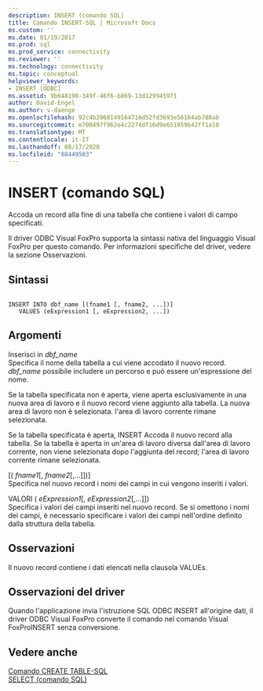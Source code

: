 ```yaml
---
description: INSERT (comando SQL)
title: Comando INSERT-SQL | Microsoft Docs
ms.custom: ''
ms.date: 01/19/2017
ms.prod: sql
ms.prod_service: connectivity
ms.reviewer: ''
ms.technology: connectivity
ms.topic: conceptual
helpviewer_keywords:
- INSERT [ODBC]
ms.assetid: 9b648198-349f-46f6-b869-13d129945971
author: David-Engel
ms.author: v-daenge
ms.openlocfilehash: 92c4b2068149164716d52fd3693e56164ab788ab
ms.sourcegitcommit: e700497f962e4c2274df16d9e651059b42ff1a10
ms.translationtype: MT
ms.contentlocale: it-IT
ms.lasthandoff: 08/17/2020
ms.locfileid: "88449503"
---
```

# <a name="insert---sql-command"></a>INSERT (comando SQL)
Accoda un record alla fine di una tabella che contiene i valori di campo specificati.  
  
 Il driver ODBC Visual FoxPro supporta la sintassi nativa del linguaggio Visual FoxPro per questo comando. Per informazioni specifiche del driver, vedere la sezione Osservazioni.  
  
## <a name="syntax"></a>Sintassi  
  
```  
  
INSERT INTO dbf_name [(fname1 [, fname2, ...])]  
   VALUES (eExpression1 [, eExpression2, ...])  
```  
  
## <a name="arguments"></a>Argomenti  
 Inserisci in *dbf_name*  
 Specifica il nome della tabella a cui viene accodato il nuovo record. *dbf_name* possibile includere un percorso e può essere un'espressione del nome.  
  
 Se la tabella specificata non è aperta, viene aperta esclusivamente in una nuova area di lavoro e il nuovo record viene aggiunto alla tabella. La nuova area di lavoro non è selezionata. l'area di lavoro corrente rimane selezionata.  
  
 Se la tabella specificata è aperta, INSERT Accoda il nuovo record alla tabella. Se la tabella è aperta in un'area di lavoro diversa dall'area di lavoro corrente, non viene selezionata dopo l'aggiunta del record; l'area di lavoro corrente rimane selezionata.  
  
 [( *fname1*[, *fname2*[,...]])]  
 Specifica nel nuovo record i nomi dei campi in cui vengono inseriti i valori.  
  
 VALORI ( *eExpression1*[, *eExpression2*[,...]])  
 Specifica i valori dei campi inseriti nel nuovo record. Se si omettono i nomi dei campi, è necessario specificare i valori dei campi nell'ordine definito dalla struttura della tabella.  
  
## <a name="remarks"></a>Osservazioni  
 Il nuovo record contiene i dati elencati nella clausola VALUEs.  
  
## <a name="driver-remarks"></a>Osservazioni del driver  
 Quando l'applicazione invia l'istruzione SQL ODBC INSERT all'origine dati, il driver ODBC Visual FoxPro converte il comando nel comando Visual FoxProINSERT senza conversione.  
  
## <a name="see-also"></a>Vedere anche  
 [Comando CREATE TABLE-SQL](../../odbc/microsoft/create-table-sql-command.md)   
 [SELECT (comando SQL)](../../odbc/microsoft/select-sql-command.md)
